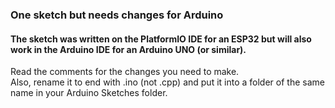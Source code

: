 ### One sketch but needs changes for Arduino
#### The sketch was written on the PlatformIO IDE for an ESP32 but will also work in the Arduino IDE for an Arduino UNO (or similar).
Read the comments for the changes you need to make.  
Also, rename it to end with .ino (not .cpp) and put it into a folder of the same name in your Arduino Sketches folder.
